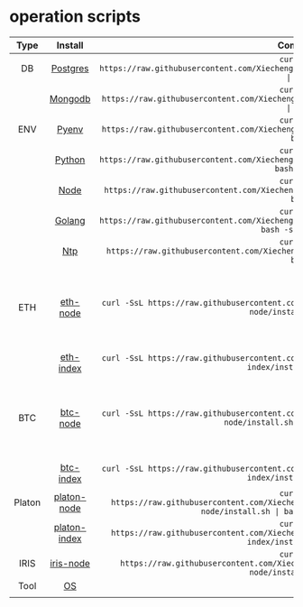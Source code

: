 # operation scripts


| Type | Install | Command | NOTE |
| :---: | :---: | :---: | :---: |
| DB | [Postgres](https://github.com/Xiechengqi/scripts/edit/master/install/Postgres/install.sh) | `curl -SsL https://raw.githubusercontent.com/Xiechengqi/scripts/master/install/Postgres/install.sh \| bash` |
| | [Mongodb](https://github.com/Xiechengqi/scripts/edit/master/install/Mongodb/install.sh) | `curl -SsL https://raw.githubusercontent.com/Xiechengqi/scripts/master/install/Mongodb/install.sh \| bash` |
| ENV | [Pyenv](https://github.com/Xiechengqi/scripts/edit/master/install/Pyenv/install.sh) | `curl -SsL https://raw.githubusercontent.com/Xiechengqi/scripts/master/install/Pyenv/install.sh \| bash` |
| | [Python](https://github.com/Xiechengqi/scripts/edit/master/install/Python/install.sh) | `curl -SsL https://raw.githubusercontent.com/Xiechengqi/scripts/master/install/Python/install.sh \| bash -s 3.6` |
| | [Node](https://github.com/Xiechengqi/scripts/edit/master/install/Node/install.sh) | `curl -SsL https://raw.githubusercontent.com/Xiechengqi/scripts/master/install/Node/install.sh \| bash` |
| | [Golang](https://github.com/Xiechengqi/scripts/edit/master/install/Golang/install.sh) | `curl -SsL https://raw.githubusercontent.com/Xiechengqi/scripts/master/install/Golang/install.sh \| bash -s [version]` | |
| | [Ntp](https://github.com/Xiechengqi/scripts/edit/master/install/Ntp/install.sh) | `curl -SsL https://raw.githubusercontent.com/Xiechengqi/scripts/master/install/Ntp/install.sh \| bash` |
| ETH | [eth-node](https://github.com/Xiechengqi/scripts/edit/master/install/ETH/eth-node/install.sh) | `curl -SsL https://raw.githubusercontent.com/Xiechengqi/scripts/master/install/ETH/eth-node/install.sh \| bash` | ETH 客户端，搭建全节点 |
| | [eth-index](https://github.com/Xiechengqi/scripts/edit/master/install/ETH/eth-index/install.sh) | `curl -SsL https://raw.githubusercontent.com/Xiechengqi/scripts/master/install/ETH/eth-index/install.sh \| bash` | ETH 索引 |
| BTC | [btc-node](https://github.com/Xiechengqi/scripts/edit/master/install/BTC/btc-node/install.sh) | `curl -SsL https://raw.githubusercontent.com/Xiechengqi/scripts/master/install/BTC/btc-node/install.sh \| bash -s testnet` | BTC 客户端，搭建全节点 |
| | [btc-index](https://github.com/Xiechengqi/scripts/edit/master/install/BTC/btc-index/install.sh) | `curl -SsL https://raw.githubusercontent.com/Xiechengqi/scripts/master/install/BTC/btc-index/install.sh \| bash` | BTC 索引 |
| Platon | [platon-node](https://github.com/Xiechengqi/scripts/edit/master/install/Platon/platon-node/install.sh) | `curl -SsL https://raw.githubusercontent.com/Xiechengqi/scripts/master/install/Platon/platon-node/install.sh \| bash -s [mainnet\|testnet]` |
| | [platon-index](https://github.com/Xiechengqi/scripts/edit/master/install/Platon/platon-index/install.sh) | `curl -SsL https://raw.githubusercontent.com/Xiechengqi/scripts/master/install/Platon/platon-index/install.sh \| bash` | Platon 索引 |
| IRIS | [iris-node](https://github.com/Xiechengqi/scripts/edit/master/install/IRIS/iris-node/install.sh) | `curl -SsL https://raw.githubusercontent.com/Xiechengqi/scripts/master/install/IRIS/iris-node/install.sh \| bash` | |
| Tool | [OS]() |  |
| []() |  |
